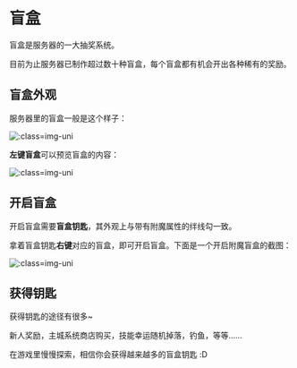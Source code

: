# 盲盒

盲盒是服务器的一大抽奖系统。

目前为止服务器已制作超过数十种盲盒，每个盲盒都有机会开出各种稀有的奖励。

## 盲盒外观

服务器里的盲盒一般是这个样子：

![](https://mimaru-jp.oss-ap-northeast-1.aliyuncs.com/images/20210803231822.png ':class=img-uni')

**左键盲盒**可以预览盲盒的内容：

![](https://mimaru-jp.oss-ap-northeast-1.aliyuncs.com/images/20210803232409.png ':class=img-uni')

## 开启盲盒

开启盲盒需要**盲盒钥匙**，其外观上与带有附魔属性的绊线勾一致。

拿着盲盒钥匙**右键**对应的盲盒，即可开启盲盒。下面是一个开启附魔盲盒的截图：

![](https://mimaru-jp.oss-ap-northeast-1.aliyuncs.com/images/20210803232939.png ':class=img-uni')

## 获得钥匙

获得钥匙的途径有很多~

新人奖励，主城系统商店购买，技能幸运随机掉落，钓鱼，等等……

在游戏里慢慢探索，相信你会获得越来越多的盲盒钥匙 :D